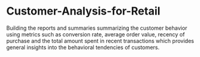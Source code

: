 # Customer-Analysis-for-Retail
Building the reports and summaries summarizing the customer behavior using metrics such as conversion rate, average order value, recency of purchase and the total amount spent in recent transactions which provides general insights into the behavioral tendencies of customers.
